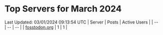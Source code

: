 # Top Servers for March 2024
Last Updated: 03/01/2024 09:13:54 UTC
| Server | Posts | Active Users |
| -- | -- | -- |
| [fosstodon.org](https://fosstodon.org/tags/PowerShell) | 1 | 1 |

